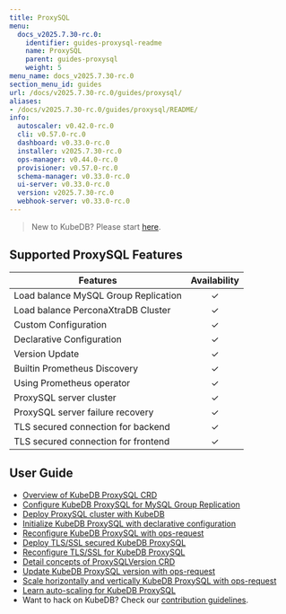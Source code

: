 ```yaml
---
title: ProxySQL
menu:
  docs_v2025.7.30-rc.0:
    identifier: guides-proxysql-readme
    name: ProxySQL
    parent: guides-proxysql
    weight: 5
menu_name: docs_v2025.7.30-rc.0
section_menu_id: guides
url: /docs/v2025.7.30-rc.0/guides/proxysql/
aliases:
- /docs/v2025.7.30-rc.0/guides/proxysql/README/
info:
  autoscaler: v0.42.0-rc.0
  cli: v0.57.0-rc.0
  dashboard: v0.33.0-rc.0
  installer: v2025.7.30-rc.0
  ops-manager: v0.44.0-rc.0
  provisioner: v0.57.0-rc.0
  schema-manager: v0.33.0-rc.0
  ui-server: v0.33.0-rc.0
  version: v2025.7.30-rc.0
  webhook-server: v0.33.0-rc.0
---
```


> New to KubeDB? Please start [here](/docs/v2025.7.30-rc.0/README).

## Supported ProxySQL Features

| Features                             | Availability |
|--------------------------------------|:------------:|
| Load balance MySQL Group Replication |   &#10003;   |
| Load balance PerconaXtraDB Cluster   |   &#10003;   |
| Custom Configuration                 |   &#10003;   |
| Declarative Configuration            |   &#10003;   |
| Version Update                       |   &#10003;   |
| Builtin Prometheus Discovery         |   &#10003;   |
| Using Prometheus operator            |   &#10003;   |
| ProxySQL server cluster              |   &#10003;   |
| ProxySQL server failure recovery     |   &#10003;   |
| TLS secured connection for backend   |   &#10003;   |
| TLS secured connection for frontend  |   &#10003;   |

## User Guide

- [Overview of KubeDB ProxySQL CRD](/docs/v2025.7.30-rc.0/guides/proxysql/concepts/proxysql/) 
- [Configure KubeDB ProxySQL for MySQL Group Replication](/docs/v2025.7.30-rc.0/guides/proxysql/quickstart/mysqlgrp/)
- [Deploy ProxySQL cluster with KubeDB](/docs/v2025.7.30-rc.0/guides/proxysql/clustering/proxysql-cluster/) 
- [Initialize KubeDB ProxySQL with declarative configuration](/docs/v2025.7.30-rc.0/guides/proxysql/concepts/declarative-configuration/) 
- [Reconfigure KubeDB ProxySQL with ops-request](/docs/v2025.7.30-rc.0/guides/proxysql/concepts/opsrequest/)
- [Deploy TLS/SSL secured KubeDB ProxySQL](/docs/v2025.7.30-rc.0/guides/proxysql/tls/configure/)
- [Reconfigure TLS/SSL for KubeDB ProxySQL](/docs/v2025.7.30-rc.0/guides/proxysql/reconfigure-tls/cluster/)
- [Detail concepts of ProxySQLVersion CRD](/docs/v2025.7.30-rc.0/guides/proxysql/concepts/proxysql-version/)
- [Update KubeDB ProxySQL version with ops-request](/docs/v2025.7.30-rc.0/guides/proxysql/update-version/cluster/)
- [Scale horizontally and vertically KubeDB ProxySQL with ops-request](/docs/v2025.7.30-rc.0/guides/proxysql/scaling/horizontal-scaling/cluster/)
- [Learn auto-scaling for KubeDB ProxySQL](/docs/v2025.7.30-rc.0/guides/proxysql/autoscaler/compute/cluster/)
- Want to hack on KubeDB? Check our [contribution guidelines](/docs/v2025.7.30-rc.0/CONTRIBUTING).
